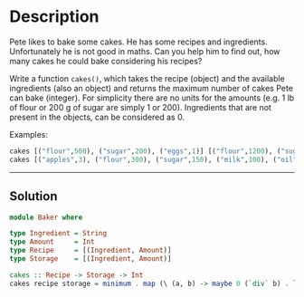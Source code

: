 # Description

Pete likes to bake some cakes. He has some recipes and ingredients. Unfortunately he is not good in maths. Can you help him to find out, how many cakes he could bake considering his recipes?

Write a function `cakes()`, which takes the recipe (object) and the available ingredients (also an object) and returns the maximum number of cakes Pete can bake (integer). For simplicity there are no units for the amounts (e.g. 1 lb of flour or 200 g of sugar are simply 1 or 200). Ingredients that are not present in the objects, can be considered as 0.

Examples:

```hs
cakes [("flour",500), ("sugar",200), ("eggs",1)] [("flour",1200), ("sugar",1200), ("eggs",5), ("milk",200)]  `shouldBe` 2
cakes [("apples",3), ("flour",300), ("sugar",150), ("milk",100), ("oil",100)] [("sugar",500), ("flour",2000), ("milk",2000)] `shouldBe` 0
```

---

## Solution

```hs
module Baker where

type Ingredient = String
type Amount     = Int
type Recipe     = [(Ingredient, Amount)]
type Storage    = [(Ingredient, Amount)]

cakes :: Recipe -> Storage -> Int
cakes recipe storage = minimum . map (\ (a, b) -> maybe 0 (`div` b) . lookup a $ storage) $ recipe
```
